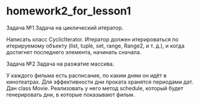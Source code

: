# homework2_for_lesson1

Задача №1 Задача на циклический итератор. 

Написать класс CyclicIterator.
Итератор должен итерироваться по итерируемому объекту (list, tuple, set, range, Range2, и т. д.), и когда достигнет последнего элемента, начинать сначала.

Задача №2 Задача на разжатие массива.

У каждого фильма есть расписание, по каким дням он идёт в кинотеатрах. Для эффективности дни проката хранятся периодами дат. 
Дан class Movie. Реализовать у него метод schedule, который будет генерировать дни, в которые показывают фильм.
